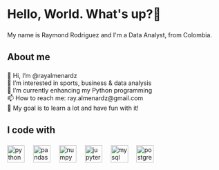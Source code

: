 <h1 align="left">Hello, World. What's up?👋</h1>

###

<p align="left">My name is Raymond Rodriguez and I'm a Data Analyst, from Colombia.</p>

###

<h2 align="left">About me</h2>

###

<p align="left">👋 Hi, I’m @rayalmenardz<br>👀 I’m interested in sports, business & data analysis<br>🌱 I’m currently enhancing my Python programming <br>📫 How to reach me: ray.almenardz@gmail.com<br>🎯 My goal is to learn a lot and have fun with it!</p>

###

<h2 align="left">I code with</h2>

###

<div align="left">
  <img src="https://cdn.jsdelivr.net/gh/devicons/devicon/icons/python/python-original.svg" height="40" alt="python logo"  />
  <img width="12" />
  <img src="https://cdn.jsdelivr.net/gh/devicons/devicon/icons/pandas/pandas-original.svg" height="40" alt="pandas logo"  />
  <img width="12" />
  <img src="https://cdn.jsdelivr.net/gh/devicons/devicon/icons/numpy/numpy-original.svg" height="40" alt="numpy logo"  />
  <img width="12" />
  <img src="https://cdn.jsdelivr.net/gh/devicons/devicon/icons/jupyter/jupyter-original.svg" height="40" alt="jupyter logo"  />
  <img width="12" />
  <img src="https://cdn.jsdelivr.net/gh/devicons/devicon/icons/mysql/mysql-original.svg" height="40" alt="mysql logo"  />
  <img width="12" />
  <img src="https://cdn.jsdelivr.net/gh/devicons/devicon/icons/postgresql/postgresql-original.svg" height="40" alt="postgresql logo"  />
</div>

###
